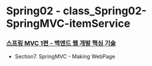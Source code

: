 # Spring02 - class_Spring02-SpringMVC-itemService
### [스프링 MVC 1편 - 백엔드 웹 개발 핵심 기술](https://www.inflearn.com/course/%EC%8A%A4%ED%94%84%EB%A7%81-mvc-1)
- Section7. SpringMVC - Making WebPage
